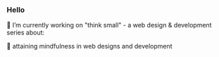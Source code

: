 ### Hello

🔭 I’m currently working on "think small" - a web design & development series about:

🌱 attaining mindfulness in web designs and development

<!--
**georgeleow/georgeleow** is a ✨ _special_ ✨ repository because its `README.md` (this file) appears on your GitHub profile.

Here are some ideas to get you started:

- 🔭 I’m currently working on ...
- 🌱 I’m currently learning ...
- 👯 I’m looking to collaborate on ...
- 🤔 I’m looking for help with ...
- 💬 Ask me about ...
- 📫 How to reach me: Twitter @leow
- 😄 Pronouns: He/Him
- ⚡ Fun fact: 
-->
